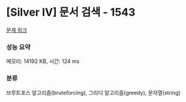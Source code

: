 # [Silver IV] 문서 검색 - 1543 

[문제 링크](https://www.acmicpc.net/problem/1543) 

### 성능 요약

메모리: 14192 KB, 시간: 124 ms

### 분류

브루트포스 알고리즘(bruteforcing), 그리디 알고리즘(greedy), 문자열(string)

